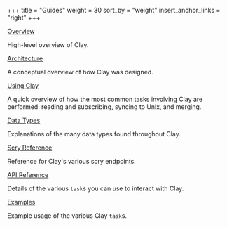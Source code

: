 +++
title = "Guides"
weight = 30
sort_by = "weight"
insert_anchor_links = "right"
+++

[Overview](/reference/arvo/clay/clay)

High-level overview of Clay.

[Architecture](/reference/arvo/clay/architecture)

A conceptual overview of how Clay was designed.

[Using Clay](/reference/arvo/clay/using)

A quick overview of how the most common tasks involving Clay are performed:
reading and subscribing, syncing to Unix, and merging.

[Data Types](/system/kernel/clay/reference/data-types)

Explanations of the many data types found throughout Clay.

[Scry Reference](/system/kernel/clay/reference/scry)

Reference for Clay's various scry endpoints.

[API Reference](/system/kernel/clay/reference/tasks)

Details of the various `task`s you can use to interact with Clay.

[Examples](/reference/arvo/clay/examples)

Example usage of the various Clay `task`s.
